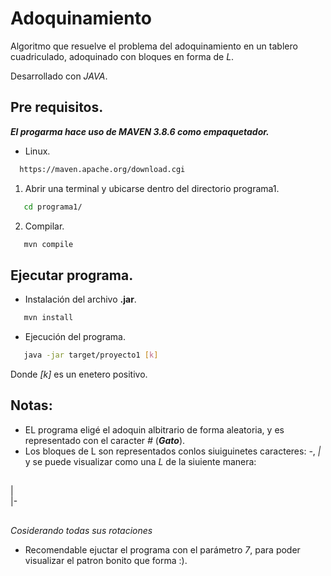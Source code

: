 # Adoquinamiento
Algoritmo que resuelve el problema del adoquinamiento en un tablero cuadriculado,
adoquinado con bloques en forma de *L*.

Desarrollado con *_JAVA_*.

## Pre requisitos.
**_El progarma hace uso de MAVEN 3.8.6 como empaquetador._**

* Linux.
```sh
  https://maven.apache.org/download.cgi
```
1. Abrir una terminal y ubicarse dentro del directorio programa1.
```sh
   cd programa1/
```

2. Compilar.
```sh
   mvn compile
```

## Ejecutar programa.

* Instalación del archivo **.jar**.
```sh
   mvn install
```

* Ejecución del programa.
```sh
   java -jar target/proyecto1 [k]
```

Donde *[k]* es un enetero positivo.

## Notas:

* EL programa eligé el adoquin albitrario de forma aleatoria, y es
  representado con el caracter *#* (**_Gato_**).
* Los bloques de L son representados conlos siuiguinetes caracteres: *-*, *|* y
  se puede visualizar como una *L*  de la siuiente manera:
##
|   
|-
##
*_Cosiderando todas sus rotaciones_*

* Recomendable ejuctar el programa con el parámetro *7*, para poder visualizar el patron bonito que forma :).
  
  
